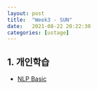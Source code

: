 ```yaml
---
layout: post
title:  "Week3 - SUN"
date:   2021-08-22 20:22:30
categories: [ustage]
---
```


## 1. 개인학습
* [NLP Basic]()
